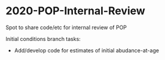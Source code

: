 # 2020-POP-Internal-Review
Spot to share code/etc for internal review of POP

Initial conditions branch tasks:
- Add/develop code for estimates of initial abudance-at-age
